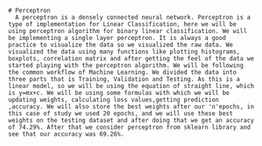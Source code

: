 
    # Perceptron
      A perceptron is a densely connected neural network. Perceptron is a type of implementation for Linear Classification, here we will be using perceptron algorithm for binary linear classification. We will be implementing a single layer perceptron. It is always a good practice to visualize the data so we visualized the raw data. We visualized the data using many functions like plotting histograms, boxplots, correlation matrix and after getting the feel of the data we started playing with the perceptron algorithm. We will be following the common workflow of Machine Learning. We divided the data into three parts that is Training, Validation and Testing. As this is a linear model, so we will be using the equation of straight line, which is y=mx+c. We will be using some formulas with which we will be updating weights, calculating loss values,getting prediction ,accuracy. We will also store the best weights after our 'n'epochs, in this case of study we used 20 epochs, and we will use these best weights on the testing dataset and after doing that we get an accuracy of 74.29%. After that we consider perceptron from sklearn library and see that our accuracy was 69.26%.